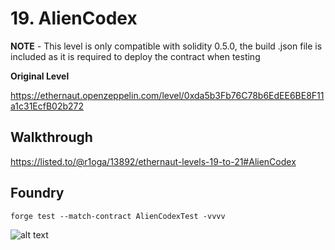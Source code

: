 # 19. AlienCodex

**NOTE** - This level is only compatible with solidity 0.5.0, the build .json file is included as it is required to deploy the contract when testing 

**Original Level**

https://ethernaut.openzeppelin.com/level/0xda5b3Fb76C78b6EdEE6BE8F11a1c31EcfB02b272

## Walkthrough

https://listed.to/@r1oga/13892/ethernaut-levels-19-to-21#AlienCodex

## Foundry 

```
forge test --match-contract AlienCodexTest -vvvv
```

![alt text](https://github.com/ciaranmcveigh5/ethernaut-x-foundry/blob/main/img/AlienCodex.png?raw=true)